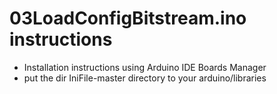 # 03LoadConfigBitstream.ino instructions

- Installation instructions using Arduino IDE Boards Manager
- put the dir IniFile-master directory to your arduino/libraries
